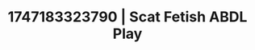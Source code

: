 ---
categories:
- Curvy goddess
- Fantasy lover
- Morning passion
- Mid-century kink
- CPR fetish
image: /assets/images/1747183323790.webp
layout: post
seo:
  description: Featured content with sensual ABDL Play, Scat Fetish. HD images available.
  keywords: ABDL Play, Scat Fetish
  og_image: /assets/images/1747183323790.webp
  schema_type: VisualArtwork
tags:
- ABDL Play
- '#1747183323790'
- Scat Fetish
title: 1747183323790 | Scat Fetish ABDL Play
---